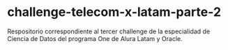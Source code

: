 # challenge-telecom-x-latam-parte-2
Respositorio correspondiente al tercer challenge de la especialidad de Ciencia de Datos del programa One de Alura Latam y Oracle.
